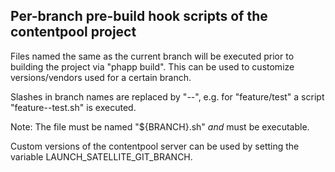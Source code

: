 ## Per-branch pre-build hook scripts of the contentpool project

Files named the same as the current branch will be executed prior to building
the project via "phapp build". This can be used to customize versions/vendors
used for a certain branch.

Slashes in branch names are replaced by "--", e.g. for "feature/test" a script 
"feature--test.sh" is executed.

Note: The file must be named "${BRANCH}.sh" *and* must be executable.

Custom versions of the contentpool server can be used by setting the
variable LAUNCH_SATELLITE_GIT_BRANCH. 
